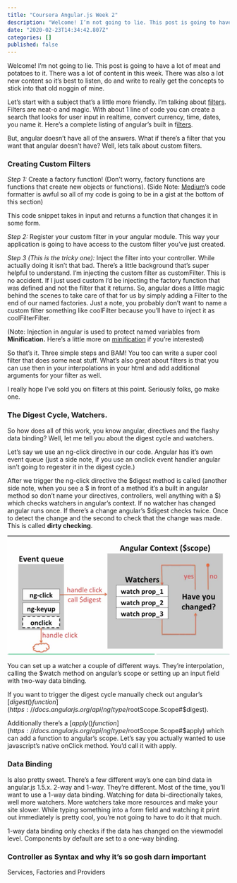 ```yaml
---
title: "Coursera Angular.js Week 2"
description: "Welcome! I’m not going to lie. This post is going to have a lot of meat and potatoes to it. There was a lot of content in this week. There…"
date: "2020-02-23T14:34:42.807Z"
categories: []
published: false
---
```


  

Welcome! I’m not going to lie. This post is going to have a lot of meat and potatoes to it. There was a lot of content in this week. There was also a lot new content so it’s best to listen, do and write to really get the concepts to stick into that old noggin of mine. 

Let’s start with a subject that’s a little more friendly. I’m talking about [filters](https://docs.angularjs.org/api/ng/filter/filter). Filters are neat-o and magic. With about 1 line of code you can create a search that looks for user input in realtime, convert currency, time, dates, you name it. Here’s a complete listing of angular’s built in f[ilters](https://docs.angularjs.org/api/ng/filter).

But, angular doesn’t have all of the answers. What if there’s a filter that you want that angular doesn’t have? Well, lets talk about custom filters.

### Creating Custom Filters

_Step 1:_ Create a factory function! (Don’t worry, factory functions are functions that create new objects or functions). (Side Note: [Medium](https://medium.com/u/504c7870fdb6)’s code formatter is awful so all of my code is going to be in a gist at the bottom of this section)

This code snippet takes in input and returns a function that changes it in some form.

_Step 2:_ Register your custom filter in your angular module. This way your application is going to have access to the custom filter you’ve just created.

_Step 3 (This is the tricky one):_ Inject the filter into your controller. While actually doing it isn’t that bad. There’s a little background that’s super helpful to understand. I’m injecting the custom filter as customFilter. This is no accident. If I just used custom I’d be injecting the factory function that was defined and not the filter that it returns. So, angular does a little magic behind the scenes to take care of that for us by simply adding a Filter to the end of our named factories. Just a note, you probably don’t want to name a custom filter something like coolFilter because you’ll have to inject it as coolFilterFilter.

(Note: Injection in angular is used to protect named variables from **Minification.** Here’s a little more on [minification](https://scotch.io/tutorials/declaring-angularjs-modules-for-minification) if you’re interested)

So that’s it. Three simple steps and BAM! You too can write a super cool filter that does some neat stuff. What’s also great about filters is that you can use then in your interpolations in your html and add additional arguments for your filter as well.

I really hope I’ve sold you on filters at this point. Seriously folks, go make one.

### The Digest Cycle, Watchers.

So how does all of this work, you know angular, directives and the flashy data binding? Well, let me tell you about the digest cycle and watchers.

Let’s say we use an ng-click directive in our code. Angular has it’s own event queue (just a side note, if you use an onclick event handler angular isn’t going to regester it in the digest cycle.)

After we trigger the ng-click directive the $digest method is called (another side note, when you see a $ in front of a method it’s a built in angular method so don’t name your directives, controllers, well anything with a $) which checks watchers in angular’s context. If no watcher has changed angular runs once. If there’s a change angular’s $digest checks twice. Once to detect the change and the second to check that the change was made. This is called **dirty checking**.

![](./asset-1.png)

You can set up a watcher a couple of different ways. They’re interpolation, calling the $watch method on angular’s scope or setting up an input field with two-way data binding.

If you want to trigger the digest cycle manually check out angular’s [$digest() function](https://docs.angularjs.org/api/ng/type/$rootScope.Scope#$digest).

Additionally there’s a [$apply() function](https://docs.angularjs.org/api/ng/type/$rootScope.Scope#$apply) which can add a function to angular’s scope. Let’s say you actually wanted to use javascript’s native onClick method. You’d call it with apply.

### **Data Binding**

Is also pretty sweet. There’s a few different way’s one can bind data in angular.js 1.5.x. 2-way and 1-way. They’re different. Most of the time, you’ll want to use a 1-way data binding. Watching for data bi-directionally takes, well more watchers. More watchers take more resources and make your site slower. While typing something into a form field and watching it print out immediately is pretty cool, you’re not going to have to do it that much.

  

1-way data binding only checks if the data has changed on the viewmodel level. Components by default are set to a one-way binding.

### Controller as Syntax and why it’s so gosh darn important

Services, Factories and Providers
